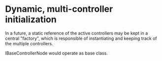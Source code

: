 # Dynamic, multi-controller initialization

In a  future, a static reference of the active controllers may be kept in a central "factory", which is responsible of instantiating and keeping track of the multiple controllers.

IBaseControllerNode would operate as base class.